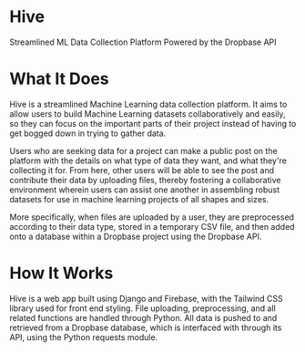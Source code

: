 # Hive
Streamlined ML Data Collection Platform Powered by the Dropbase API

# What It Does
Hive is a streamlined Machine Learning data collection platform. It aims to allow users to build Machine Learning datasets collaboratively and easily, so they can focus on the important parts of their project instead of having to get bogged down in trying to gather data. 

Users who are seeking data for a project can make a public post on the platform with the details on what type of data they want, and what they're collecting it for. From here, other users will be able to see the post and contribute their data by uploading files, thereby fostering a collaborative environment wherein users can assist one another in assembling robust datasets for use in machine learning projects of all shapes and sizes.

More specifically, when files are uploaded by a user, they are preprocessed according to their data type, stored in a temporary CSV file, and then added onto a database within a Dropbase project using the Dropbase API.

# How It Works 
Hive is a web app built using Django and Firebase, with the Tailwind CSS library used for front end styling. File uploading, preprocessing, and all related functions are handled through Python. All data is pushed to and retrieved from a Dropbase database, which is interfaced with through its API, using the Python requests module.
